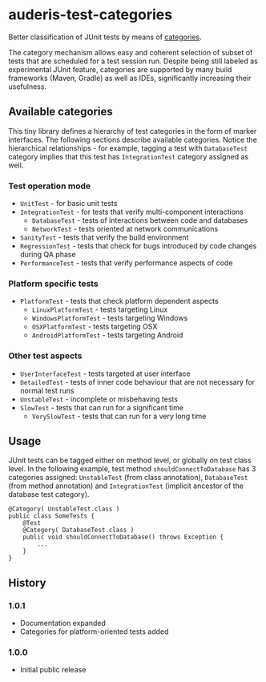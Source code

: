 auderis-test-categories
=======================

Better classification of JUnit tests by means of
[categories](https://github.com/junit-team/junit4/wiki/categories).

The category mechanism allows easy and coherent selection of subset of tests
that are scheduled for a test session run. Despite being still labeled as
experimental JUnit feature, categories are supported by many build frameworks
(Maven, Gradle) as well as IDEs, significantly increasing their usefulness.


## Available categories

This tiny library defines a hierarchy of test categories in the form of marker
interfaces. The following sections describe available categories. Notice the
hierarchical relationships - for example, tagging a test with `DatabaseTest`
category implies that this test has `IntegrationTest` category assigned as well. 

### Test operation mode
* `UnitTest` - for basic unit tests
* `IntegrationTest` - for tests that verify multi-component interactions
  * `DatabaseTest` - tests of interactions between code and databases
  * `NetworkTest` - tests oriented at network communications
* `SanityTest` - tests that verify the build environment
* `RegressionTest` - tests that check for bugs introduced by code changes during
  QA phase
* `PerformanceTest` - tests that verify performance aspects of code

### Platform specific tests
* `PlatformTest` - tests that check platform dependent aspects
  * `LinuxPlatformTest` - tests targeting Linux
  * `WindowsPlatformTest` - tests targeting Windows
  * `OSXPlatformTest` - tests targeting OSX
  * `AndroidPlatformTest` - tests targeting Android

### Other test aspects
* `UserInterfaceTest` - tests targeted at user interface
* `DetailedTest` - tests of inner code behaviour that are not necessary for normal
  test runs
* `UnstableTest` - incomplete or misbehaving tests
* `SlowTest` - tests that can run for a significant time
  * `VerySlowTest` - tests that can run for a very long time


## Usage

JUnit tests can be tagged either on method level, or globally on test class level.
In the following example, test method `shouldConnectToDatabase` has 3 categories
assigned: `UnstableTest` (from class annotation), `DatabaseTest` (from method
annotation) and `IntegrationTest` (implicit ancestor of the database test category).

    @Category( UnstableTest.class )
    public class SomeTests {
        @Test
        @Category( DatabaseTest.class )
        public void shouldConnectToDatabase() throws Exception {
            ...
        }
    }


## History

### 1.0.1
* Documentation expanded
* Categories for platform-oriented tests added

### 1.0.0
* Initial public release
